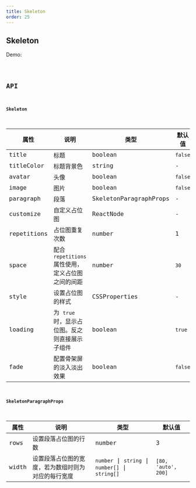 ```yaml
---
title: Skeleton
order: 25
---
```


## Skeleton

Demo:

<code src="./skeleton/index.tsx" />

## API

#### Skeleton

| 属性 | 说明 | 类型 | 默认值 |
| --- | --- | ---- | --- |
| title | 标题 | boolean | `false` |
| titleColor | 标题背景色 | string | - |
| avatar | 头像 | boolean | `false` |
| image | 图片 | boolean | `false` |
| paragraph | 段落 | SkeletonParagraphProps | - |
| customize | 自定义占位图 | ReactNode | - |
| repetitions | 占位图重复次数 | number | 1 |
| space | 配合 `repetitions` 属性使用，定义占位图之间的间距 | number | `30` |
| style | 设置占位图的样式 | CSSProperties | - |
| loading | 为 `true` 时，显示占位图。反之则直接展示子组件 | boolean | `true` |
| fade | 配置骨架屏的淡入淡出效果 | boolean | `false` |


#### SkeletonParagraphProps

| 属性 | 说明 | 类型 | 默认值 |
| --- | --- | ---- | --- |
| rows | 设置段落占位图的行数 | number | 3 |
| width | 设置段落占位图的宽度，若为数组时则为对应的每行宽度 | `number` \| `string` \| `number[]` \| `string[]` | `[80, 'auto', 200]` |

